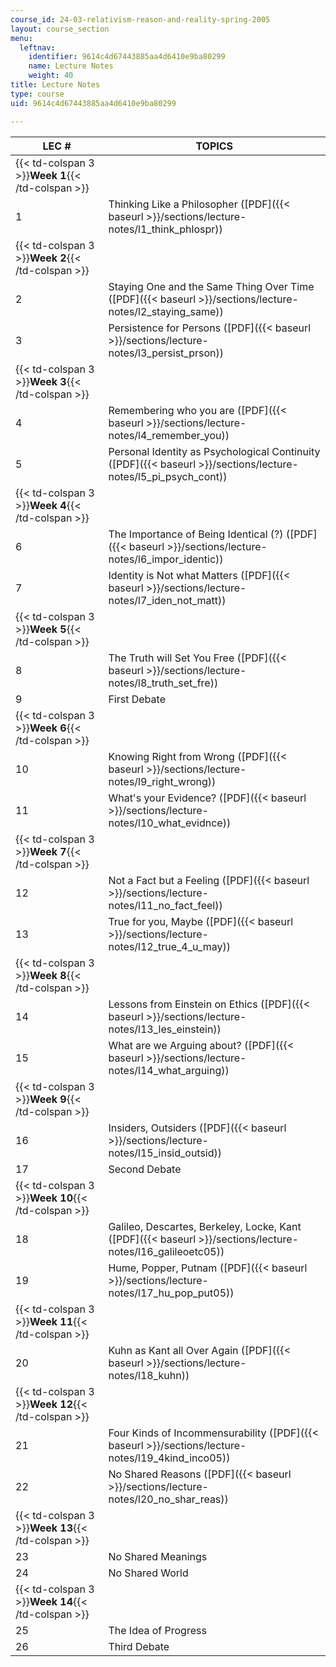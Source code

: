 ```yaml
---
course_id: 24-03-relativism-reason-and-reality-spring-2005
layout: course_section
menu:
  leftnav:
    identifier: 9614c4d67443885aa4d6410e9ba80299
    name: Lecture Notes
    weight: 40
title: Lecture Notes
type: course
uid: 9614c4d67443885aa4d6410e9ba80299

---
```


| LEC # | TOPICS |
| --- | --- |
| {{< td-colspan 3 >}}**Week 1**{{< /td-colspan >}} |||
| 1 | Thinking Like a Philosopher ([PDF]({{< baseurl >}}/sections/lecture-notes/l1_think_phlospr)) |
| {{< td-colspan 3 >}}**Week 2**{{< /td-colspan >}} |||
| 2 | Staying One and the Same Thing Over Time ([PDF]({{< baseurl >}}/sections/lecture-notes/l2_staying_same)) |
| 3 | Persistence for Persons ([PDF]({{< baseurl >}}/sections/lecture-notes/l3_persist_prson)) |
| {{< td-colspan 3 >}}**Week 3**{{< /td-colspan >}} |||
| 4 | Remembering who you are ([PDF]({{< baseurl >}}/sections/lecture-notes/l4_remember_you)) |
| 5 | Personal Identity as Psychological Continuity ([PDF]({{< baseurl >}}/sections/lecture-notes/l5_pi_psych_cont)) |
| {{< td-colspan 3 >}}**Week 4**{{< /td-colspan >}} |||
| 6 | The Importance of Being Identical (?) ([PDF]({{< baseurl >}}/sections/lecture-notes/l6_impor_identic)) |
| 7 | Identity is Not what Matters ([PDF]({{< baseurl >}}/sections/lecture-notes/l7_iden_not_matt)) |
| {{< td-colspan 3 >}}**Week 5**{{< /td-colspan >}} |||
| 8 | The Truth will Set You Free ([PDF]({{< baseurl >}}/sections/lecture-notes/l8_truth_set_fre)) |
| 9 | First Debate |
| {{< td-colspan 3 >}}**Week 6**{{< /td-colspan >}} |||
| 10 | Knowing Right from Wrong ([PDF]({{< baseurl >}}/sections/lecture-notes/l9_right_wrong)) |
| 11 | What's your Evidence? ([PDF]({{< baseurl >}}/sections/lecture-notes/l10_what_evidnce)) |
| {{< td-colspan 3 >}}**Week 7**{{< /td-colspan >}} |||
| 12 | Not a Fact but a Feeling ([PDF]({{< baseurl >}}/sections/lecture-notes/l11_no_fact_feel)) |
| 13 | True for you, Maybe ([PDF]({{< baseurl >}}/sections/lecture-notes/l12_true_4_u_may)) |
| {{< td-colspan 3 >}}**Week 8**{{< /td-colspan >}} |||
| 14 | Lessons from Einstein on Ethics ([PDF]({{< baseurl >}}/sections/lecture-notes/l13_les_einstein)) |
| 15 | What are we Arguing about? ([PDF]({{< baseurl >}}/sections/lecture-notes/l14_what_arguing)) |
| {{< td-colspan 3 >}}**Week 9**{{< /td-colspan >}} |||
| 16 | Insiders, Outsiders ([PDF]({{< baseurl >}}/sections/lecture-notes/l15_insid_outsid)) |
| 17 | Second Debate |
| {{< td-colspan 3 >}}**Week 10**{{< /td-colspan >}} |||
| 18 | Galileo, Descartes, Berkeley, Locke, Kant ([PDF]({{< baseurl >}}/sections/lecture-notes/l16_galileoetc05)) |
| 19 | Hume, Popper, Putnam ([PDF]({{< baseurl >}}/sections/lecture-notes/l17_hu_pop_put05)) |
| {{< td-colspan 3 >}}**Week 11**{{< /td-colspan >}} |||
| 20 | Kuhn as Kant all Over Again ([PDF]({{< baseurl >}}/sections/lecture-notes/l18_kuhn)) |
| {{< td-colspan 3 >}}**Week 12**{{< /td-colspan >}} |||
| 21 | Four Kinds of Incommensurability ([PDF]({{< baseurl >}}/sections/lecture-notes/l19_4kind_inco05)) |
| 22 | No Shared Reasons ([PDF]({{< baseurl >}}/sections/lecture-notes/l20_no_shar_reas)) |
| {{< td-colspan 3 >}}**Week 13**{{< /td-colspan >}} |||
| 23 | No Shared Meanings |
| 24 | No Shared World |
| {{< td-colspan 3 >}}**Week 14**{{< /td-colspan >}} |||
| 25 | The Idea of Progress |
| 26 | Third Debate